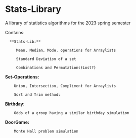 # Stats-Library
A library of statistics algorithms for the 2023 spring semester


   Contains:
   
      **Stats-Lib:**
   
         Mean, Median, Mode, operations for Arraylists
    
         Standard Deviation of a set
  
         Combinations and Permutations(Lost?)
    
   **Set-Operations:**
  
        Union, Intersection, Compliment for Arraylists
     
        Sort and Trim method:
     
   **Birthday:**
  
        Odds of a group having a similar birthday simulation
     
   **DoorGame:**
   
        Monte Hall problem simulation


